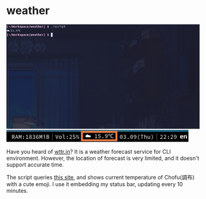 # weather

![](pic1.png)
![](pic2.png)

Have you heard of [wttr.in](https://github.com/chubin/wttr.in)?
It is a weather forecast service for CLI environment.
However, the location of forecast is very limited, and it doesn't support accurate time.

The script queries [this site](https://weathernews.jp/onebox/tenki/tokyo/13208/), and shows current temperature of Chofu(調布) with a cute emoji.
I use it embedding my status bar, updating every 10 minutes. 
